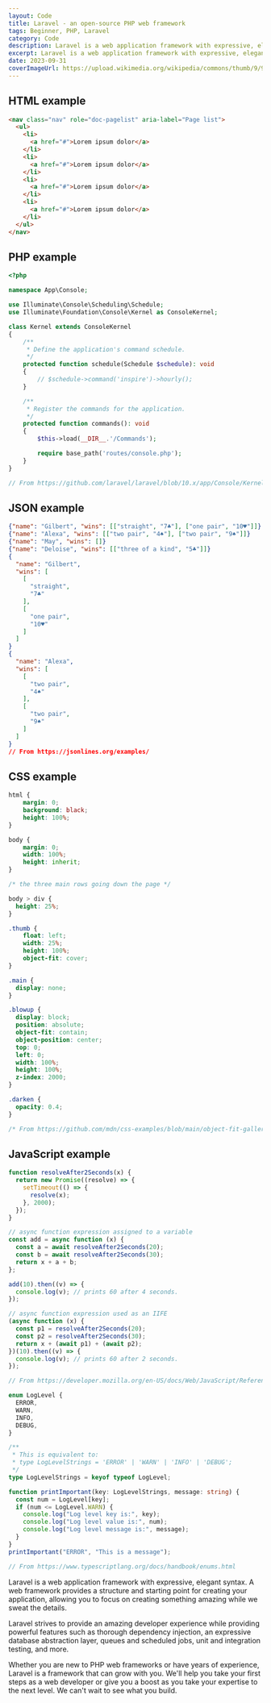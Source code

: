 ```yaml
---
layout: Code
title: Laravel - an open-source PHP web framework
tags: Beginner, PHP, Laravel
category: Code
description: Laravel is a web application framework with expressive, elegant syntax. A web framework provides a structure and starting point for creating your application, allowing you to focus on creating something amazing while we sweat the details.
excerpt: Laravel is a web application framework with expressive, elegant syntax. A web framework provides a structure and starting point for creating your application, allowing you to focus on creating something amazing while we sweat the details.
date: 2023-09-31
coverImageUrl: https://upload.wikimedia.org/wikipedia/commons/thumb/9/9a/Laravel.svg/738px-Laravel.svg.png
---
```




## HTML example

```html
<nav class="nav" role="doc-pagelist" aria-label="Page list">
  <ul>
    <li>
      <a href="#">Lorem ipsum dolor</a>
    </li>
    <li>
      <a href="#">Lorem ipsum dolor</a>
    </li>
    <li>
      <a href="#">Lorem ipsum dolor</a>
    </li>
    <li>
      <a href="#">Lorem ipsum dolor</a>
    </li>
  </ul>
</nav>
```



## PHP example

```php {1,3-5,8}
<?php

namespace App\Console;

use Illuminate\Console\Scheduling\Schedule;
use Illuminate\Foundation\Console\Kernel as ConsoleKernel;

class Kernel extends ConsoleKernel
{
    /**
     * Define the application's command schedule.
     */
    protected function schedule(Schedule $schedule): void
    {
        // $schedule->command('inspire')->hourly();
    }

    /**
     * Register the commands for the application.
     */
    protected function commands(): void
    {
        $this->load(__DIR__.'/Commands');

        require base_path('routes/console.php');
    }
}

// From https://github.com/laravel/laravel/blob/10.x/app/Console/Kernel.php
```


## JSON example

```json
{"name": "Gilbert", "wins": [["straight", "7♣"], ["one pair", "10♥"]]}
{"name": "Alexa", "wins": [["two pair", "4♠"], ["two pair", "9♠"]]}
{"name": "May", "wins": []}
{"name": "Deloise", "wins": [["three of a kind", "5♣"]]}
{
  "name": "Gilbert",
  "wins": [
    [
      "straight",
      "7♣"
    ],
    [
      "one pair",
      "10♥"
    ]
  ]
}
{
  "name": "Alexa",
  "wins": [
    [
      "two pair",
      "4♠"
    ],
    [
      "two pair",
      "9♠"
    ]
  ]
}
// From https://jsonlines.org/examples/
```


## CSS example

```css
html {
	margin: 0;
	background: black;
	height: 100%;
}

body {
	margin: 0;
	width: 100%;
	height: inherit;
}

/* the three main rows going down the page */

body > div {
  height: 25%;
}

.thumb {
	float: left;
	width: 25%;
	height: 100%;
	object-fit: cover;
}

.main {
  display: none;
}

.blowup {
  display: block;
  position: absolute;
  object-fit: contain;
  object-position: center;
  top: 0;
  left: 0;
  width: 100%;
  height: 100%;
  z-index: 2000;
}

.darken {
  opacity: 0.4;
}

/* From https://github.com/mdn/css-examples/blob/main/object-fit-gallery/style.css */

```

## JavaScript example


```js
function resolveAfter2Seconds(x) {
  return new Promise((resolve) => {
    setTimeout(() => {
      resolve(x);
    }, 2000);
  });
}

// async function expression assigned to a variable
const add = async function (x) {
  const a = await resolveAfter2Seconds(20);
  const b = await resolveAfter2Seconds(30);
  return x + a + b;
};

add(10).then((v) => {
  console.log(v); // prints 60 after 4 seconds.
});

// async function expression used as an IIFE
(async function (x) {
  const p1 = resolveAfter2Seconds(20);
  const p2 = resolveAfter2Seconds(30);
  return x + (await p1) + (await p2);
})(10).then((v) => {
  console.log(v); // prints 60 after 2 seconds.
});

// From https://developer.mozilla.org/en-US/docs/Web/JavaScript/Reference/Operators/async_function

```

```ts
enum LogLevel {
  ERROR,
  WARN,
  INFO,
  DEBUG,
}

/**
 * This is equivalent to:
 * type LogLevelStrings = 'ERROR' | 'WARN' | 'INFO' | 'DEBUG';
 */
type LogLevelStrings = keyof typeof LogLevel;

function printImportant(key: LogLevelStrings, message: string) {
  const num = LogLevel[key];
  if (num <= LogLevel.WARN) {
    console.log("Log level key is:", key);
    console.log("Log level value is:", num);
    console.log("Log level message is:", message);
  }
}
printImportant("ERROR", "This is a message");

// From https://www.typescriptlang.org/docs/handbook/enums.html

```


Laravel is a web application framework with expressive, elegant syntax. A web framework provides a structure and starting point for creating your application, allowing you to focus on creating something amazing while we sweat the details.

Laravel strives to provide an amazing developer experience while providing powerful features such as thorough dependency injection, an expressive database abstraction layer, queues and scheduled jobs, unit and integration testing, and more.

Whether you are new to PHP web frameworks or have years of experience, Laravel is a framework that can grow with you. We'll help you take your first steps as a web developer or give you a boost as you take your expertise to the next level. We can't wait to see what you build.
